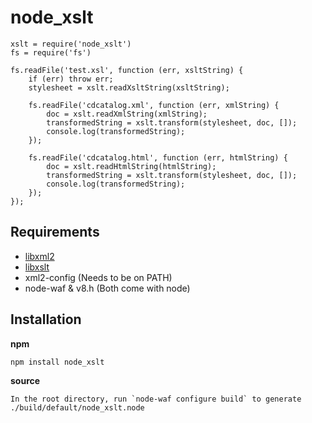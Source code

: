 # node_xslt

    xslt = require('node_xslt')
    fs = require('fs')
    
    fs.readFile('test.xsl', function (err, xsltString) {
        if (err) throw err;
        stylesheet = xslt.readXsltString(xsltString);

        fs.readFile('cdcatalog.xml', function (err, xmlString) {
            doc = xslt.readXmlString(xmlString);
            transformedString = xslt.transform(stylesheet, doc, []);
            console.log(transformedString);
        });

        fs.readFile('cdcatalog.html', function (err, htmlString) {
            doc = xslt.readHtmlString(htmlString);
            transformedString = xslt.transform(stylesheet, doc, []);
            console.log(transformedString);
        });
    });

## Requirements

* [libxml2](http://www.xmlsoft.org/)
* [libxslt](http://www.xmlsoft.org/)
* xml2-config (Needs to be on PATH)
* node-waf & v8.h (Both come with node)

## Installation

**npm**

    npm install node_xslt

**source**

    In the root directory, run `node-waf configure build` to generate
    ./build/default/node_xslt.node
